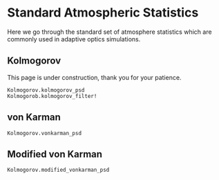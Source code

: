 # Standard Atmospheric Statistics

Here we go through the standard set of atmosphere statistics which are commonly used in adaptive optics simulations.

## Kolmogorov

This page is under construction, thank you for your patience.

```@docs
Kolmogorov.kolmogorov_psd
Kolmogorob.kolmogorov_filter!
```

## von Karman

```@docs
Kolmogorov.vonkarman_psd
```

## Modified von Karman

```@docs
Kolmogorov.modified_vonkarman_psd
```